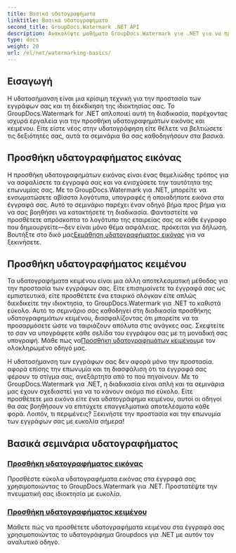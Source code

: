 ```yaml
---
title: Βασικά υδατογραφήματα
linktitle: Βασικά υδατογραφήματα
second_title: GroupDocs.Watermark .NET API
description: Ανακαλύψτε μαθήματα GroupDocs.Watermark για .NET για να προσθέσετε υδατογραφήματα εικόνας και κειμένου χωρίς κόπο. Προστατέψτε τα έγγραφά σας με αυτούς τους εύκολους οδηγούς.
type: docs
weight: 20
url: /el/net/watermarking-basics/
---
```

## Εισαγωγή
Η υδατοσήμανση είναι μια κρίσιμη τεχνική για την προστασία των εγγράφων σας και τη διεκδίκηση της ιδιοκτησίας σας. Το GroupDocs.Watermark for .NET απλοποιεί αυτή τη διαδικασία, παρέχοντας ισχυρά εργαλεία για την προσθήκη υδατογραφημάτων εικόνας και κειμένου. Είτε είστε νέος στην υδατογράφηση είτε θέλετε να βελτιώσετε τις δεξιότητές σας, αυτά τα σεμινάρια θα σας καθοδηγήσουν στα βασικά.

## Προσθήκη υδατογραφήματος εικόνας

Η προσθήκη υδατογραφημάτων εικόνας είναι ένας θεμελιώδης τρόπος για να ασφαλίσετε τα έγγραφά σας και να ενισχύσετε την ταυτότητα της επωνυμίας σας. Με το GroupDocs.Watermark για .NET, μπορείτε να ενσωματώσετε αβίαστα λογότυπα, υπογραφές ή οποιαδήποτε εικόνα στα έγγραφά σας. Αυτό το σεμινάριο παρέχει έναν οδηγό βήμα προς βήμα για να σας βοηθήσει να κατακτήσετε τη διαδικασία. Φανταστείτε να προσθέτετε απρόσκοπτα το λογότυπο της εταιρείας σας σε κάθε έγγραφο που δημιουργείτε—δεν είναι μόνο θέμα ασφάλειας. πρόκειται για δήλωση. Βουτήξτε στο δικό μας[Εκμάθηση υδατογραφήματος εικόνας](./add-image-watermark/) για να ξεκινήσετε.

## Προσθήκη υδατογραφήματος κειμένου

 Τα υδατογραφήματα κειμένου είναι μια άλλη αποτελεσματική μέθοδος για την προστασία των εγγράφων σας. Είτε επισημαίνετε τα έγγραφά σας ως εμπιστευτικά, είτε προσθέτετε ένα εταιρικό σλόγκαν είτε απλώς διεκδικείτε την ιδιοκτησία, το GroupDocs.Watermark για .NET το καθιστά εύκολο. Αυτό το σεμινάριο σάς καθοδηγεί στη διαδικασία προσθήκης υδατογραφημάτων κειμένου, διασφαλίζοντας ότι μπορείτε να τα προσαρμόσετε ώστε να ταιριάζουν απόλυτα στις ανάγκες σας. Σκεφτείτε το σαν να υπογράφετε κάθε σελίδα του εγγράφου σας με τη μοναδική σας υπογραφή. Μάθε πως να[Προσθήκη υδατογραφημάτων κειμένου](./add-text-watermark/)με τον ολοκληρωμένο οδηγό μας.

Η υδατοσήμανση των εγγράφων σας δεν αφορά μόνο την προστασία. αφορά επίσης την επωνυμία και τη διασφάλιση ότι τα έγγραφά σας φέρουν το στίγμα σας, ανεξάρτητα από το πού πηγαίνουν. Με το GroupDocs.Watermark για .NET, η διαδικασία είναι απλή και τα σεμινάρια μας έχουν σχεδιαστεί για να το κάνουν ακόμα πιο εύκολο. Είτε προσθέτετε μια εικόνα είτε ένα υδατογράφημα κειμένου, αυτοί οι οδηγοί θα σας βοηθήσουν να επιτύχετε επαγγελματικά αποτελέσματα κάθε φορά. Λοιπόν, τι περιμένεις? Ξεκινήστε την προστασία και την επωνυμία των εγγράφων σας με ευκολία σήμερα!

## Βασικά σεμινάρια υδατογραφήματος
### [Προσθήκη υδατογραφήματος εικόνας](./add-image-watermark/)
Προσθέστε εύκολα υδατογραφήματα εικόνας στα έγγραφά σας χρησιμοποιώντας το GroupDocs.Watermark για .NET. Προστατέψτε την πνευματική σας ιδιοκτησία με ευκολία.
### [Προσθήκη υδατογραφήματος κειμένου](./add-text-watermark/)
Μάθετε πώς να προσθέτετε υδατογραφήματα κειμένου στα έγγραφά σας χρησιμοποιώντας το υδατογράφημα Groupdocs για .NET με αυτόν τον αναλυτικό οδηγό.